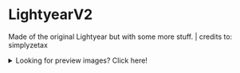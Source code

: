 # LightyearV2
Made of the original Lightyear but with some more stuff. | credits to: simplyzetax

<details>
  
  <br>

<summary>Looking for preview images? Click here!</summary>

# Main UI 
`Added options 4 and 5.
<img width="1111" height="620" alt="Képernyőkép 2025-09-07 151304" src="https://github.com/user-attachments/assets/cfb70cb9-4daf-4b32-a526-6f0ce593c208" />

# Info tab
`Option: "4" Info tab`
<img width="1113" height="621" alt="Képernyőkép 2025-09-07 151403" src="https://github.com/user-attachments/assets/1af49957-873a-4e61-84a3-864de438e276" />

# builds tab
`Option "5" Builds tab`
  Only SimplyBlk links btw!!!
<img width="1919" height="1028" alt="Képernyőkép 2025-09-07 151453" src="https://github.com/user-attachments/assets/13830951-05d6-4dc8-80d4-72ac9bdd88ce" /> <img width="720" height="455" alt="Képernyőkép 2025-09-07 151620" src="https://github.com/user-attachments/assets/7bb4e109-8d9d-4f54-90d7-5a758a23819e" />

Builds Up to 23.50 btw.

so yea C4S1 :P
<img width="720" height="327" alt="Képernyőkép 2025-09-07 152236" src="https://github.com/user-attachments/assets/650c21a8-86c3-4223-9aaa-468345e70cdd" />


</details>
